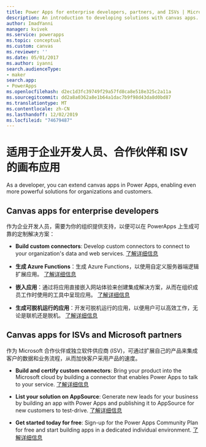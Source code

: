 ```yaml
---
title: Power Apps for enterprise developers, partners, and ISVs | Microsoft Docs
description: An introduction to developing solutions with canvas apps.
author: ImadYanni
manager: kvivek
ms.service: powerapps
ms.topic: conceptual
ms.custom: canvas
ms.reviewer: ''
ms.date: 05/01/2017
ms.author: iyanni
search.audienceType:
- maker
search.app:
- PowerApps
ms.openlocfilehash: d2ec1d3fc39749f29a57fd8ca8e518e325c2a11a
ms.sourcegitcommit: dd2a8a0362a8e1b64a1dac7b9f98d43da8d0bd87
ms.translationtype: MT
ms.contentlocale: zh-CN
ms.lasthandoff: 12/02/2019
ms.locfileid: "74679487"
---
```

# <a name="canvas-apps-for-enterprise-developers-partners-and-isvs"></a>适用于企业开发人员、合作伙伴和 ISV 的画布应用

As a developer, you can extend canvas apps in Power Apps, enabling even more powerful solutions for organizations and customers.

## <a name="canvas-apps-for-enterprise-developers"></a>Canvas apps for enterprise developers

作为企业开发人员，需要为你的组织提供支持，以便可以在 PowerApps 上生成可靠的定制解决方案：

- **Build custom connectors**: Develop custom connectors to connect to your organization's data and web services. [了解详细信息](https://docs.microsoft.com/connectors/custom-connectors/)

- **生成 Azure Functions**：生成 Azure Functions，以使用自定义服务器端逻辑扩展应用。 [了解详细信息](https://docs.microsoft.com/azure/azure-functions/app-service-export-api-to-powerapps-and-flow)

- **嵌入应用**：通过将应用直接嵌入网站体验来创建集成解决方案，从而在组织成员工作时使用的工具中呈现应用。 [了解详细信息](embed-apps-dev.md)

- **生成可脱机运行的应用**：开发可脱机运行的应用，以便用户可以高效工作，无论是联机还是脱机。 [了解详细信息](offline-apps.md)

## <a name="canvas-apps-for-isvs-and-microsoft-partners"></a>Canvas apps for ISVs and Microsoft partners

作为 Microsoft 合作伙伴或独立软件供应商 (ISV)，可通过扩展自己的产品来集成客户的数据和业务流程，从而加快客户采用产品的速度。

- **Build and certify custom connectors**: Bring your product into the Microsoft cloud by building a connector that enables Power Apps to talk to your service. [了解详细信息](https://docs.microsoft.com/connectors/custom-connectors/submit-certification)

- **List your solution on AppSource**: Generate new leads for your business by building an app with Power Apps and publishing it to AppSource for new customers to test-drive. [了解详细信息](dev-appsource-test-drive.md)

- **Get started today for free**: Sign-up for the Power Apps Community Plan for free and start building apps in a dedicated individual environment. [了解详细信息](../dev-community-plan.md)
